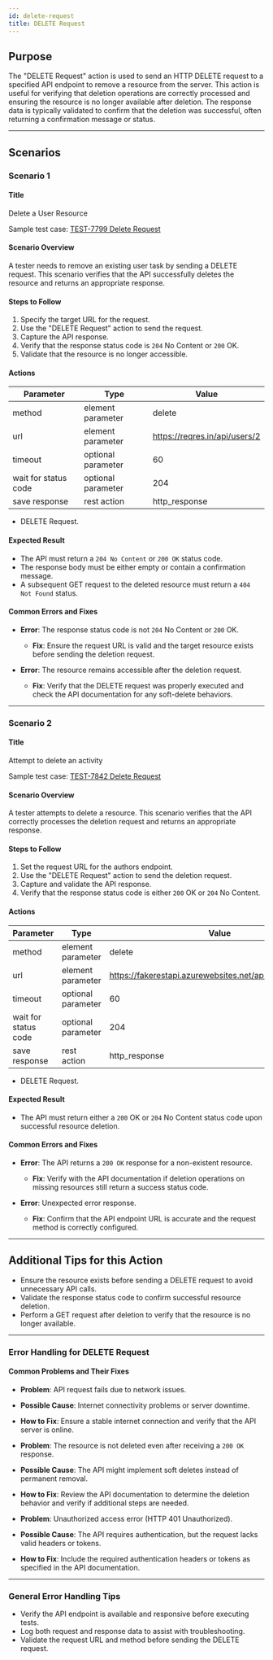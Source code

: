 ```yaml
---
id: delete-request
title: DELETE Request
---
```


## Purpose
The "DELETE Request" action is used to send an HTTP DELETE request to a specified API endpoint to remove a resource from the server. This action is useful for verifying that deletion operations are correctly processed and ensuring the resource is no longer available after deletion. The response data is typically validated to confirm that the deletion was successful, often returning a confirmation message or status.

---

## Scenarios

### Scenario 1

#### Title
Delete a User Resource

Sample test case: [TEST-7799 Delete Request](https://zeuz.zeuz.ai/Home/ManageTestCases/Edit/TEST-7799/)

#### Scenario Overview
A tester needs to remove an existing user task by sending a DELETE request. This scenario verifies that the API successfully deletes the resource and returns an appropriate response.

#### Steps to Follow
1. Specify the target URL for the request.
2. Use the "DELETE Request" action to send the request.
3. Capture the API response.
4. Verify that the response status code is `204` No Content or `200` OK.
5. Validate that the resource is no longer accessible.

#### Actions

| Parameter            | Type               | Value                                 |
| -------------------- | ------------------ | ------------------------------------- |
| method               | element parameter  | delete                               |
| url                  | element parameter  | https://reqres.in/api/users/2       |
| timeout              | optional parameter | 60                                   |
| wait for status code | optional parameter | 204                                  |
| save response        | rest action        | http_response                        |

- DELETE Request.

#### Expected Result
- The API must return a `204 No Content` or `200 OK` status code.
- The response body must be either empty or contain a confirmation message.
- A subsequent GET request to the deleted resource must return a `404 Not Found` status.

#### Common Errors and Fixes
- **Error**: The response status code is not `204` No Content or `200` OK.
  - **Fix**: Ensure the request URL is valid and the target resource exists before sending the deletion request.

- **Error**: The resource remains accessible after the deletion request.
  - **Fix**: Verify that the DELETE request was properly executed and check the API documentation for any soft-delete behaviors.

---

### Scenario 2

#### Title
Attempt to delete an activity

Sample test case: [TEST-7842 Delete Request](https://zeuz.zeuz.ai/Home/ManageTestCases/Edit/TEST-7842/)

#### Scenario Overview
A tester attempts to delete a resource. This scenario verifies that the API correctly processes the deletion request and returns an appropriate response.

#### Steps to Follow
1. Set the request URL for the authors endpoint.
2. Use the "DELETE Request" action to send the deletion request.
3. Capture and validate the API response.
4. Verify that the response status code is either `200` OK or `204` No Content.

#### Actions

| Parameter            | Type               | Value                                 |
| -------------------- | ------------------ | ------------------------------------- |
| method               | element parameter  | delete                               |
| url                  | element parameter  | https://fakerestapi.azurewebsites.net/api/v1/Activities/30    |
| timeout              | optional parameter | 60                                   |
| wait for status code | optional parameter | 204                                  |
| save response        | rest action        | http_response                        |

- DELETE Request.

#### Expected Result
- The API must return either a `200` OK or `204` No Content status code upon successful resource deletion.

#### Common Errors and Fixes
- **Error**: The API returns a `200 OK` response for a non-existent resource.
  - **Fix**: Verify with the API documentation if deletion operations on missing resources still return a success status code.

- **Error**: Unexpected error response.
  - **Fix**: Confirm that the API endpoint URL is accurate and the request method is correctly configured.

---

## Additional Tips for this Action
- Ensure the resource exists before sending a DELETE request to avoid unnecessary API calls.
- Validate the response status code to confirm successful resource deletion.
- Perform a GET request after deletion to verify that the resource is no longer available.

---

### Error Handling for DELETE Request

#### Common Problems and Their Fixes
- **Problem**: API request fails due to network issues.  
- **Possible Cause**: Internet connectivity problems or server downtime.  
- **How to Fix**: Ensure a stable internet connection and verify that the API server is online.


- **Problem**: The resource is not deleted even after receiving a `200 OK` response.  
- **Possible Cause**: The API might implement soft deletes instead of permanent removal.  
- **How to Fix**: Review the API documentation to determine the deletion behavior and verify if additional steps are needed.


- **Problem**: Unauthorized access error (HTTP 401 Unauthorized).  
- **Possible Cause**: The API requires authentication, but the request lacks valid headers or tokens.  
- **How to Fix**: Include the required authentication headers or tokens as specified in the API documentation.

---

### General Error Handling Tips
- Verify the API endpoint is available and responsive before executing tests.
- Log both request and response data to assist with troubleshooting.
- Validate the request URL and method before sending the DELETE request.



